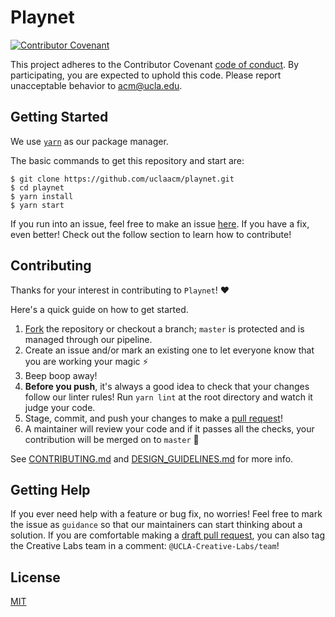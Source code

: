 # Playnet
[![Contributor Covenant](https://img.shields.io/badge/Contributor%20Covenant-v2.0%20adopted-ff69b4.svg)](code_of_conduct.md)
<!-- [![Mergify Status][mergify-status]][mergify]

[mergify]: https://mergify.io
[mergify-status]: https://img.shields.io/endpoint.svg?url=https://gh.mergify.io/badges/UCLA-Creative-Labs/project&style=flat -->

This project adheres to the Contributor Covenant [code of conduct](CODE_OF_CONDUCT.md). By participating, you are 
expected to uphold this code. Please report unacceptable behavior to acm@ucla.edu.

## Getting Started

We use [`yarn`](https://classic.yarnpkg.com/en/docs/install#mac-stable) as our package manager.

The basic commands to get this repository and start are:

```
$ git clone https://github.com/uclaacm/playnet.git
$ cd playnet
$ yarn install
$ yarn start
```

If you run into an issue, feel free to make an issue [here](https://github.com/uclaacm/playnet/issues).
If you have a fix, even better! Check out the follow section to learn how to contribute!

## Contributing

Thanks for your interest in contributing to `Playnet`! ❤️

Here's a quick guide on how to get started.

1. [Fork](https://docs.github.com/en/github/getting-started-with-github/fork-a-repo) the repository or checkout a branch; `master` is protected and is managed through our pipeline.
2. Create an issue and/or mark an existing one to let everyone know that you are working your magic ⚡️
3. Beep boop away!
4. **Before you push**, it's always a good idea to check that your changes follow our linter rules! Run `yarn lint` at the root directory and watch it judge your code. 
5. Stage, commit, and push your changes to make a [pull request](https://github.com/uclaacm/playnet/pulls)!
6. A maintainer will review your code and if it passes all the checks, your contribution will be merged on to `master` 🥳

See [CONTRIBUTING.md](CONTRIBUTING.md) and [DESIGN_GUIDELINES.md](DESIGN_GUIDELINES.md) for more info.

## Getting Help

If you ever need help with a feature or bug fix, no worries! Feel free to mark the issue as 
`guidance` so that our maintainers can start thinking about a solution. If you are 
comfortable making a [draft pull request](https://docs.github.com/en/github/collaborating-with-issues-and-pull-requests/changing-the-stage-of-a-pull-request),
you can also tag the Creative Labs team in a comment: `@UCLA-Creative-Labs/team`!

## License

[MIT](LICENSE.md)
